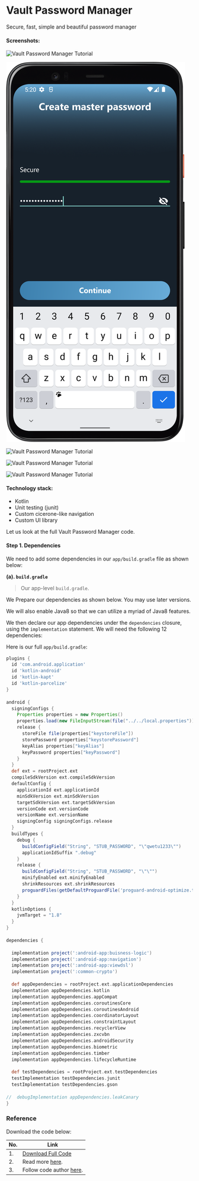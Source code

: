 # Vault Password Manager

 Secure, fast, simple and beautiful password manager

#### Screenshots:

![Vault Password Manager Tutorial](https://github.com/arsvechkarev/Vault/raw/master/android-app/screenshots/screenshot_welcome.png)

![Vault Password Manager Tutorial](https://github.com/arsvechkarev/Vault/raw/master/android-app/screenshots/screenshot_create_master_password.png)

![Vault Password Manager Tutorial](https://github.com/arsvechkarev/Vault/raw/master/android-app/screenshots/screenshot_passwords_list.png)

![Vault Password Manager Tutorial](https://github.com/arsvechkarev/Vault/raw/master/android-app/screenshots/screenshot_service_info.png)

![Vault Password Manager Tutorial](https://github.com/arsvechkarev/Vault/raw/master/android-app/screenshots/screenshot_password_edit.png)


#### Technology stack:

- Kotlin
- Unit testing (junit)
- Custom cicerone-like navigation
- Custom UI library

Let us look at the full Vault Password Manager code.

#### Step 1. Dependencies

We need to add some dependencies in our `app/build.gradle` file as shown below:


**(a). `build.gradle`**

> Our app-level `build.gradle`.

We Prepare our dependencies as shown below. You may use later versions.

We will also enable Java8 so that we can utilize a myriad of Java8 features.

We then declare our app dependencies under the `dependencies` closure, using the `implementation` statement. We will need the following 12 dependencies:


Here is our full `app/build.gradle`:

```groovy
plugins {
  id 'com.android.application'
  id 'kotlin-android'
  id 'kotlin-kapt'
  id 'kotlin-parcelize'
}

android {
  signingConfigs {
    Properties properties = new Properties()
    properties.load(new FileInputStream(file("../../local.properties")))
    release {
      storeFile file(properties["keystoreFile"])
      storePassword properties["keystorePassword"]
      keyAlias properties["keyAlias"]
      keyPassword properties["keyPassword"]
    }
  }
  def ext = rootProject.ext
  compileSdkVersion ext.compileSdkVersion
  defaultConfig {
    applicationId ext.applicationId
    minSdkVersion ext.minSdkVersion
    targetSdkVersion ext.targetSdkVersion
    versionCode ext.versionCode
    versionName ext.versionName
    signingConfig signingConfigs.release
  }
  buildTypes {
    debug {
      buildConfigField("String", "STUB_PASSWORD", "\"qwetu1233\"")
      applicationIdSuffix ".debug"
    }
    release {
      buildConfigField("String", "STUB_PASSWORD", "\"\"")
      minifyEnabled ext.minifyEnabled
      shrinkResources ext.shrinkResources
      proguardFiles(getDefaultProguardFile('proguard-android-optimize.txt'), 'proguard-rules.pro')
    }
  }
  kotlinOptions {
    jvmTarget = "1.8"
  }
}

dependencies {

  implementation project(':android-app:buisness-logic')
  implementation project(':android-app:navigation')
  implementation project(':android-app:viewdsl')
  implementation project(':common-crypto')

  def appDependencies = rootProject.ext.applicationDependencies
  implementation appDependencies.kotlin
  implementation appDependencies.appCompat
  implementation appDependencies.coroutinesCore
  implementation appDependencies.coroutinesAndroid
  implementation appDependencies.coordinatorLayout
  implementation appDependencies.constraintLayout
  implementation appDependencies.recyclerView
  implementation appDependencies.zxcvbn
  implementation appDependencies.androidSecurity
  implementation appDependencies.biometric
  implementation appDependencies.timber
  implementation appDependencies.lifecycleRuntime

  def testDependencies = rootProject.ext.testDependencies
  testImplementation testDependencies.junit
  testImplementation testDependencies.gson

//  debugImplementation appDependencies.leakCanary
}

```


<!--more-->

### Reference

Download the code below:

|No.|Link|
|--|---|
|1.|[Download Full Code](https://github.com/arsvechkarev/Vault/archive/refs/heads/master.zip)|
|2.|Read more [here](https://github.com/arsvechkarev/Vault).|
|3.|Follow code author [here](https://github.com/arsvechkarev).|
